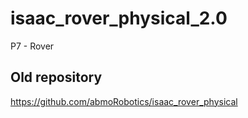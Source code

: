 # isaac_rover_physical_2.0
P7 - Rover
## Old repository
https://github.com/abmoRobotics/isaac_rover_physical

